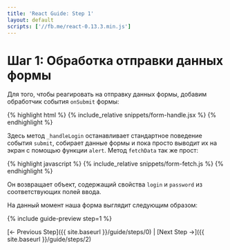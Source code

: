 ```yaml
---
title: 'React Guide: Step 1'
layout: default
scripts: ['//fb.me/react-0.13.3.min.js']
---
```


# Шаг 1: Обработка отправки данных формы

Для того, чтобы реагировать на отправку данных формы, добавим обработчик события `onSubmit` формы:

{% highlight html %}
{% include_relative snippets/form-handle.jsx %}
{% endhighlight %}

Здесь метод `_handleLogin` останавливает стандартное поведение события `submit`, собирает данные формы и пока просто выводит их на экран с помощью функции `alert`. Метод `fetchData` так же прост:

{% highlight javascript %}
{% include_relative snippets/form-fetch.js %}
{% endhighlight %}

Он возвращает объект, содержащий свойства `login` и `password` из соответствующих полей ввода.

На данный момент наша форма выглядит следующим образом:

{% include guide-preview step=1 %}

[← Previous Step]({{ site.baseurl }}/guide/steps/0) \| [Next Step →]({{ site.baseurl }}/guide/steps/2)

